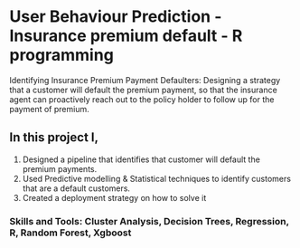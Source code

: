 # User Behaviour Prediction - Insurance premium default - R programming
Identifying Insurance Premium Payment Defaulters: Designing a strategy that a customer will default the premium payment, so that the insurance agent can proactively reach out to the policy holder to follow up for the payment of premium.
## In this project I,
1. Designed a pipeline that identifies that customer will default the premium payments.
2. Used Predictive modelling & Statistical techniques to identify customers that are a default customers.
3. Created a deployment strategy on how to solve it

### Skills and Tools: Cluster Analysis, Decision Trees, Regression, R, Random Forest, Xgboost
